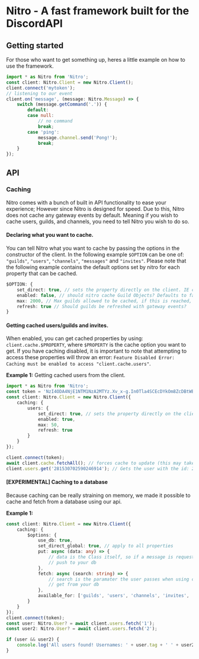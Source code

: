 # Nitro - A fast framework built for the DiscordAPI

## Getting started
For those who want to get something up, heres a little example on how to use the framework.
```ts
import * as Nitro from 'Nitro';
const client: Nitro.Client = new Nitro.Client();
client.connect('mytoken');
// listening to our event
client.on('message', (message: Nitro.Message) => {
    switch (message.getCommand('.')) {
        default:
        case null:
            // no command
            break;
        case 'ping':
            message.channel.send('Pong!');
            break;
    }
});
```

## API

### Caching
Nitro comes with a bunch of built in API functionality to ease your experience; However since Nitro is designed for speed. Due to this, Nitro does not cache any gateway events by default. Meaning if you wish to cache users, guilds, and channels, you need to tell Nitro you wish to do so.

#### Declaring what you want to cache.
You can tell Nitro what you want to cache by passing the options in the constructor of the client. In the following example `$OPTION` can be one of: `"guilds"`, `"users"`, `"channels"`, `"messages"` and `"invites"`. Please note that the following example contains the default options set by nitro for each property that can be cached.
```ts
$OPTION: {
    set_direct: true, // sets the property directly on the client. IE client.property instead of client.cache.property
    enabled: false, // should nitro cache Guild Objects? Defaults to false
    max: 2000, // Max guilds allowed to be cached, if this is reached, no more guilds are cached.
    refresh: true // Should guilds be refreshed with gateway events?
}
```

#### Getting cached users/guilds and invites.
When enabled, you can get cached properties by using: `client.cache.$PROPERTY`, where `$PROPERTY` is the cache option you want to get.
If you have caching disabled, it is important to note that attempting to access these properties will throw an error: `Feature Disabled Error: Caching must be enabled to access "client.cache.users"`.

**Example 1:** Getting cached users from the client.
```ts
import * as Nitro from 'Nitro';
const token = 'NzI4ODA4NjE1NTM1NzA2MTYz.Xv_x-g.In0Tla4SCEcDYkOm8ZcDBtWBG8I';
const client: Nitro.Client = new Nitro.Client({
    caching: {
        users: {
            set_direct: true, // sets the property directly on the client. IE client.users instead of client.cache.users
            enabled: true,
            max: 50,
            refresh: true
        }
    }
});

client.connect(token);
await client.cache.fetchAll(); // forces cache to update (this may take a while depending on how large your bot is, and this is strongly discouraged.)
client.users.get('281530702590246914'); // Gets the user with the id: 281530702590246914
```

#### [EXPERIMENTAL] Caching to a database
Because caching can be really straining on memory, we made it possible to cache and fetch from a database using our api. 

**Example 1:**
```ts
const client: Nitro.Client = new Nitro.Client({
    caching: {
        $options: {
            use_db: true,
            set_direct_global: true, // apply to all properties
            put: async (data: any) => {
                // data is the Class itself, so if a message is requesting to be saved, a message object is passed.
                // push to your db
            },
            fetch: async (search: string) => {
                // search is the paramater the user passes when using client.property.fetch('search'); 
                // get from your db
            },
            available_for: ['guilds', 'users', 'channels', 'invites', 'messages']
        }
    }
});
client.connect(token);
const user: Nitro.User? = await client.users.fetch('1');
const user2: Nitro.User? = await client.users.fetch('2');

if (user && user2) {
    console.log('All users found! Usernames: ' + user.tag + ' ' + user2.tag);
}
```